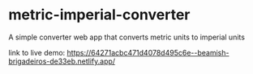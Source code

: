 # metric-imperial-converter
A simple converter web app that converts metric units to imperial units

link to live demo: https://64271acbc471d4078d495c6e--beamish-brigadeiros-de33eb.netlify.app/
